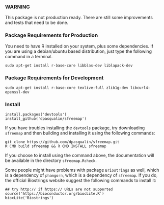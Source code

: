 ### WARNING

This package is not production ready. There are still some improvements and tests that need to be done.

### Package Requirements for Production

You need to have R installed on your system, plus some dependencies. If you are using a debian/ubuntu based distribution, just type the following command in a terminal.

`sudo apt-get install r-base-core libblas-dev liblapack-dev` 

### Package Requirements for Development

`sudo apt-get install r-base-core texlive-full zlib1g-dev libcurl4-openssl-dev`

### Install

```
install.packages('devtools')
install_github('dpasqualin/sfreemap')
```

If you have troubles installing the `devtools` package, try downloading
`sfreemap` and then building and installing it using the following commands:

```
git clone https://github.com/dpasqualin/sfreemap.git
R CMD build sfreemap && R CMD INSTALL sfreemap
```

If you choose to install using the command above, the documentation will be
available in the directory `sfreemap.Rcheck`.

Some people might have problems with package `Briostrings` as well, which is
a dependency of `phangorn`, which is a dependency of `sfreemap`. If you do,
the official Biostrings website suggest the following commands to install
it:

```
## try http:// if https:// URLs are not supported
source('https://bioconductor.org/biocLite.R')
biocLite('Biostrings')
```
